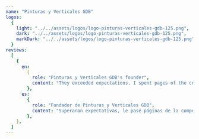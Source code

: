 ```yaml
---
name: "Pinturas y Verticales GDB"
logos:
  {
    light: "../../assets/logos/logo-pinturas-verticales-gdb-125.png",
    dark: "../../assets/logos/logo-pinturas-verticales-gdb-125.png",
    markDark: "../../assets/logos/logo-pinturas-verticales-gdb-125.png",
  }
reviews:
  [
    {
      en:
        {
          role: "Pinturas y Verticales GDB's founder",
          content: "They exceeded expectations, I spent pages of the competition to see if they could do something similar and they did something infinitely better, eternally grateful.",
        },
      es:
        {
          role: "Fundador de Pinturas y Verticales GDB",
          content: "Superaron expectativas, le pasé páginas de la competencia para ver si podía hacer algo similar e hizo algo infinitamente mejor, eternamente agradecido.",
        },
    },
  ]
---
```

